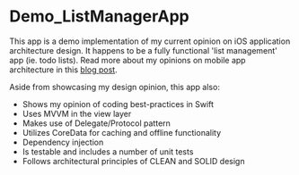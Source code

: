 # Demo_ListManagerApp

This app is a demo implementation of my current opinion on iOS application architecture design. It happens to be a fully functional 'list management' app (ie. todo lists). Read more about my opinions on mobile app architecture in this <a href="https://medium.com/@marcelofarjalla/an-ios-full-stack-architecture-5f3ef243407e?source=friends_link&sk=3d8ee2f8318bbbb42a993ad919cf08d4">blog post</a>. 

Aside from showcasing my design opinion, this app also:
- Shows my opinion of coding best-practices in Swift
- Uses MVVM in the view layer
- Makes use of Delegate/Protocol pattern
- Utilizes CoreData for caching and offline functionality
- Dependency injection
- Is testable and includes a number of unit tests
- Follows architectural principles of CLEAN and SOLID design
